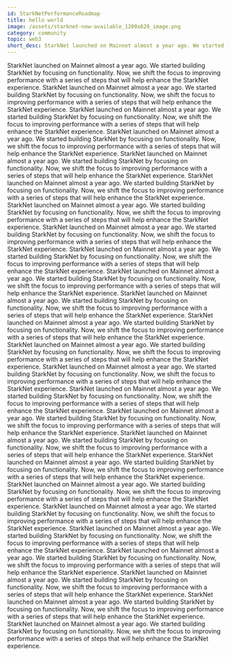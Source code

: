 ```yaml
---
id: StarkNetPerformanceRoadmap
title: hello world
image: /assets/starknet-now-available_1200x628_image.png
category: community
topic: web3
short_desc: StarkNet launched on Mainnet almost a year ago. We started building StarkNet by focusing on functionality. Now, we shift the focus to improving performance with a series of steps that will help enhance the StarkNet experience. ---
---
```


StarkNet launched on Mainnet almost a year ago. We started building StarkNet by focusing on functionality. Now, we shift the focus to improving performance with a series of steps that will help enhance the StarkNet experience. StarkNet launched on Mainnet almost a year ago. We started building StarkNet by focusing on functionality. Now, we shift the focus to improving performance with a series of steps that will help enhance the StarkNet experience. StarkNet launched on Mainnet almost a year ago. We started building StarkNet by focusing on functionality. Now, we shift the focus to improving performance with a series of steps that will help enhance the StarkNet experience. StarkNet launched on Mainnet almost a year ago. We started building StarkNet by focusing on functionality. Now, we shift the focus to improving performance with a series of steps that will help enhance the StarkNet experience. StarkNet launched on Mainnet almost a year ago. We started building StarkNet by focusing on functionality. Now, we shift the focus to improving performance with a series of steps that will help enhance the StarkNet experience. StarkNet launched on Mainnet almost a year ago. We started building StarkNet by focusing on functionality. Now, we shift the focus to improving performance with a series of steps that will help enhance the StarkNet experience. StarkNet launched on Mainnet almost a year ago. We started building StarkNet by focusing on functionality. Now, we shift the focus to improving performance with a series of steps that will help enhance the StarkNet experience. StarkNet launched on Mainnet almost a year ago. We started building StarkNet by focusing on functionality. Now, we shift the focus to improving performance with a series of steps that will help enhance the StarkNet experience. StarkNet launched on Mainnet almost a year ago. We started building StarkNet by focusing on functionality. Now, we shift the focus to improving performance with a series of steps that will help enhance the StarkNet experience. StarkNet launched on Mainnet almost a year ago. We started building StarkNet by focusing on functionality. Now, we shift the focus to improving performance with a series of steps that will help enhance the StarkNet experience. StarkNet launched on Mainnet almost a year ago. We started building StarkNet by focusing on functionality. Now, we shift the focus to improving performance with a series of steps that will help enhance the StarkNet experience. StarkNet launched on Mainnet almost a year ago. We started building StarkNet by focusing on functionality. Now, we shift the focus to improving performance with a series of steps that will help enhance the StarkNet experience. StarkNet launched on Mainnet almost a year ago. We started building StarkNet by focusing on functionality. Now, we shift the focus to improving performance with a series of steps that will help enhance the StarkNet experience. StarkNet launched on Mainnet almost a year ago. We started building StarkNet by focusing on functionality. Now, we shift the focus to improving performance with a series of steps that will help enhance the StarkNet experience. StarkNet launched on Mainnet almost a year ago. We started building StarkNet by focusing on functionality. Now, we shift the focus to improving performance with a series of steps that will help enhance the StarkNet experience. StarkNet launched on Mainnet almost a year ago. We started building StarkNet by focusing on functionality. Now, we shift the focus to improving performance with a series of steps that will help enhance the StarkNet experience. StarkNet launched on Mainnet almost a year ago. We started building StarkNet by focusing on functionality. Now, we shift the focus to improving performance with a series of steps that will help enhance the StarkNet experience. StarkNet launched on Mainnet almost a year ago. We started building StarkNet by focusing on functionality. Now, we shift the focus to improving performance with a series of steps that will help enhance the StarkNet experience. StarkNet launched on Mainnet almost a year ago. We started building StarkNet by focusing on functionality. Now, we shift the focus to improving performance with a series of steps that will help enhance the StarkNet experience. StarkNet launched on Mainnet almost a year ago. We started building StarkNet by focusing on functionality. Now, we shift the focus to improving performance with a series of steps that will help enhance the StarkNet experience. StarkNet launched on Mainnet almost a year ago. We started building StarkNet by focusing on functionality. Now, we shift the focus to improving performance with a series of steps that will help enhance the StarkNet experience. StarkNet launched on Mainnet almost a year ago. We started building StarkNet by focusing on functionality. Now, we shift the focus to improving performance with a series of steps that will help enhance the StarkNet experience. StarkNet launched on Mainnet almost a year ago. We started building StarkNet by focusing on functionality. Now, we shift the focus to improving performance with a series of steps that will help enhance the StarkNet experience. StarkNet launched on Mainnet almost a year ago. We started building StarkNet by focusing on functionality. Now, we shift the focus to improving performance with a series of steps that will help enhance the StarkNet experience. StarkNet launched on Mainnet almost a year ago. We started building StarkNet by focusing on functionality. Now, we shift the focus to improving performance with a series of steps that will help enhance the StarkNet experience.
